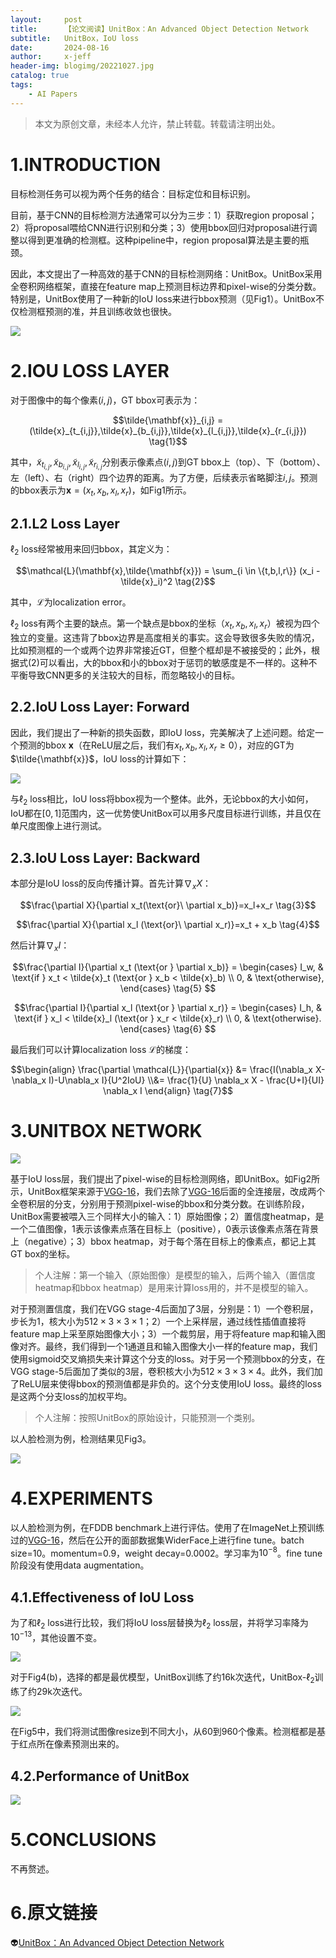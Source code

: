 ```yaml
---
layout:     post
title:      【论文阅读】UnitBox：An Advanced Object Detection Network
subtitle:   UnitBox，IoU loss
date:       2024-08-16
author:     x-jeff
header-img: blogimg/20221027.jpg
catalog: true
tags:
    - AI Papers
---  
```

>本文为原创文章，未经本人允许，禁止转载。转载请注明出处。

# 1.INTRODUCTION

目标检测任务可以视为两个任务的结合：目标定位和目标识别。

目前，基于CNN的目标检测方法通常可以分为三步：1）获取region proposal；2）将proposal喂给CNN进行识别和分类；3）使用bbox回归对proposal进行调整以得到更准确的检测框。这种pipeline中，region proposal算法是主要的瓶颈。

因此，本文提出了一种高效的基于CNN的目标检测网络：UnitBox。UnitBox采用全卷积网络框架，直接在feature map上预测目标边界和pixel-wise的分类分数。特别是，UnitBox使用了一种新的IoU loss来进行bbox预测（见Fig1）。UnitBox不仅检测框预测的准，并且训练收敛也很快。

![](https://xjeffblogimg.oss-cn-beijing.aliyuncs.com/BLOGIMG/BlogImage/AIPapers/UnitBox/1.png)

# 2.IOU LOSS LAYER

对于图像中的每个像素$(i,j)$，GT bbox可表示为：

$$\tilde{\mathbf{x}}_{i,j} = (\tilde{x}_{t_{i,j}},\tilde{x}_{b_{i,j}},\tilde{x}_{l_{i,j}},\tilde{x}_{r_{i,j}}) \tag{1}$$

其中，$\tilde{x}_{t_{i,j}},\tilde{x}_{b_{i,j}},\tilde{x}_{l_{i,j}},\tilde{x}_{r_{i,j}}$分别表示像素点$(i,j)$到GT bbox上（top）、下（bottom）、左（left）、右（right）四个边界的距离。为了方便，后续表示省略脚注$i,j$。预测的bbox表示为$\mathbf{x}=(x_t,x_b,x_l,x_r)$，如Fig1所示。

## 2.1.L2 Loss Layer

$\ell_2$ loss经常被用来回归bbox，其定义为：

$$\mathcal{L}(\mathbf{x},\tilde{\mathbf{x}}) = \sum_{i \in \{t,b,l,r\}} (x_i - \tilde{x}_i)^2 \tag{2}$$

其中，$\mathcal{L}$为localization error。

$\ell_2$ loss有两个主要的缺点。第一个缺点是bbox的坐标（$x_t,x_b,x_l,x_r$）被视为四个独立的变量。这违背了bbox边界是高度相关的事实。这会导致很多失败的情况，比如预测框的一个或两个边界非常接近GT，但整个框却是不被接受的；此外，根据式(2)可以看出，大的bbox和小的bbox对于惩罚的敏感度是不一样的。这种不平衡导致CNN更多的关注较大的目标，而忽略较小的目标。

## 2.2.IoU Loss Layer: Forward

因此，我们提出了一种新的损失函数，即IoU loss，完美解决了上述问题。给定一个预测的bbox $\mathbf{x}$（在ReLU层之后，我们有$x_t,x_b,x_l,x_r \geqslant 0$），对应的GT为$\tilde{\mathbf{x}}$，IoU loss的计算如下：

![](https://xjeffblogimg.oss-cn-beijing.aliyuncs.com/BLOGIMG/BlogImage/AIPapers/UnitBox/2.png)

与$\ell_2$ loss相比，IoU loss将bbox视为一个整体。此外，无论bbox的大小如何，IoU都在$[0,1]$范围内，这一优势使UnitBox可以用多尺度目标进行训练，并且仅在单尺度图像上进行测试。

## 2.3.IoU Loss Layer: Backward

本部分是IoU loss的反向传播计算。首先计算$\nabla_x X$：

$$\frac{\partial X}{\partial x_t(\text{or}\  \partial x_b)}=x_l+x_r \tag{3}$$

$$\frac{\partial X}{\partial x_l (\text{or}\  \partial x_r)}=x_t + x_b \tag{4}$$

然后计算$\nabla_x I$：

$$\frac{\partial I}{\partial x_t (\text{or } \partial x_b)} = 
\begin{cases} 
    I_w, & \text{if } x_t < \tilde{x}_t (\text{or } x_b < \tilde{x}_b) \\ 
    0, & \text{otherwise},
\end{cases} \tag{5}
$$

$$\frac{\partial I}{\partial x_l (\text{or } \partial x_r)} = 
\begin{cases} 
    I_h, & \text{if } x_l < \tilde{x}_l (\text{or } x_r < \tilde{x}_r) \\ 
    0, & \text{otherwise}.
\end{cases} \tag{6}
$$

最后我们可以计算localization loss $\mathcal{L}$的梯度：

$$\begin{align} \frac{\partial \mathcal{L}}{\partial{x}} &= \frac{I(\nabla_x X-\nabla_x I)-U\nabla_x I}{U^2IoU} \\&= \frac{1}{U} \nabla_x X - \frac{U+I}{UI} \nabla_x I \end{align} \tag{7}$$

# 3.UNITBOX NETWORK

![](https://xjeffblogimg.oss-cn-beijing.aliyuncs.com/BLOGIMG/BlogImage/AIPapers/UnitBox/3.png)

基于IoU loss层，我们提出了pixel-wise的目标检测网络，即UnitBox。如Fig2所示，UnitBox框架来源于[VGG-16](https://shichaoxin.com/2021/02/24/%E8%AE%BA%E6%96%87%E9%98%85%E8%AF%BB-VERY-DEEP-CONVOLUTIONAL-NETWORKS-FOR-LARGE-SCALE-IMAGE-RECOGNITION/)，我们去除了[VGG-16](https://shichaoxin.com/2021/02/24/%E8%AE%BA%E6%96%87%E9%98%85%E8%AF%BB-VERY-DEEP-CONVOLUTIONAL-NETWORKS-FOR-LARGE-SCALE-IMAGE-RECOGNITION/)后面的全连接层，改成两个全卷积层的分支，分别用于预测pixel-wise的bbox和分类分数。在训练阶段，UnitBox需要被喂入三个同样大小的输入：1）原始图像；2）置信度heatmap，是一个二值图像，1表示该像素点落在目标上（positive），0表示该像素点落在背景上（negative）；3）bbox heatmap，对于每个落在目标上的像素点，都记上其GT box的坐标。

>个人注解：第一个输入（原始图像）是模型的输入，后两个输入（置信度heatmap和bbox heatmap）是用来计算loss用的，并不是模型的输入。

对于预测置信度，我们在VGG stage-4后面加了3层，分别是：1）一个卷积层，步长为1，核大小为$512 \times 3 \times 3 \times 1$；2）一个上采样层，通过线性插值直接将feature map上采至原始图像大小；3）一个裁剪层，用于将feature map和输入图像对齐。最终，我们得到一个1通道且和输入图像大小一样的feature map，我们使用sigmoid交叉熵损失来计算这个分支的loss。对于另一个预测bbox的分支，在VGG stage-5后面加了类似的3层，卷积核大小为$512 \times 3 \times 3 \times 4$。此外，我们加了ReLU层来使得bbox的预测值都是非负的。这个分支使用IoU loss。最终的loss是这两个分支loss的加权平均。

>个人注解：按照UnitBox的原始设计，只能预测一个类别。

以人脸检测为例，检测结果见Fig3。

![](https://xjeffblogimg.oss-cn-beijing.aliyuncs.com/BLOGIMG/BlogImage/AIPapers/UnitBox/4.png)

# 4.EXPERIMENTS

以人脸检测为例，在FDDB benchmark上进行评估。使用了在ImageNet上预训练过的[VGG-16](https://shichaoxin.com/2021/02/24/%E8%AE%BA%E6%96%87%E9%98%85%E8%AF%BB-VERY-DEEP-CONVOLUTIONAL-NETWORKS-FOR-LARGE-SCALE-IMAGE-RECOGNITION/)，然后在公开的面部数据集WiderFace上进行fine tune。batch size=10。momentum=0.9，weight decay=0.0002。学习率为$10^{-8}$。fine tune阶段没有使用data augmentation。

## 4.1.Effectiveness of IoU Loss

为了和$\ell _2$ loss进行比较，我们将IoU loss层替换为$\ell _2$ loss层，并将学习率降为$10^{-13}$，其他设置不变。

![](https://xjeffblogimg.oss-cn-beijing.aliyuncs.com/BLOGIMG/BlogImage/AIPapers/UnitBox/5.png)

对于Fig4(b)，选择的都是最优模型，UnitBox训练了约16k次迭代，UnitBox-$\ell _2$训练了约29k次迭代。

![](https://xjeffblogimg.oss-cn-beijing.aliyuncs.com/BLOGIMG/BlogImage/AIPapers/UnitBox/6.png)

在Fig5中，我们将测试图像resize到不同大小，从60到960个像素。检测框都是基于红点所在像素预测出来的。

## 4.2.Performance of UnitBox

![](https://xjeffblogimg.oss-cn-beijing.aliyuncs.com/BLOGIMG/BlogImage/AIPapers/UnitBox/7.png)

# 5.CONCLUSIONS

不再赘述。

# 6.原文链接

👽[UnitBox：An Advanced Object Detection Network](https://github.com/x-jeff/AI_Papers/blob/master/2024/UnitBox：An%20Advanced%20Object%20Detection%20Network.pdf)